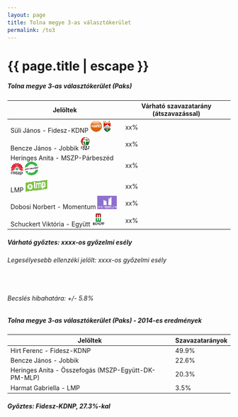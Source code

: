 ```yaml
---
layout: page
title: Tolna megye 3-as választókerület
permalink: /to3
---
```


<h1 class="page-title">{{ page.title | escape }}</h1>

<div class="section">
    <div class="row">
          <div class="col s12">
		  <h5>Tolna megye 3-as választókerület (Paks)</h5>
            <table class="responsive-table">
              <thead>
                <tr>
                    <th>Jelöltek</th>
                    <th>Várható szavazatarány (átszavazással)</th>
                </tr>
              </thead>
              <tbody>
             <tr>
                  <td>Süli János - Fidesz-KDNP <img src="images/fideszkdnp_logo.png"></td>
				  <td id="id_fidesz">xx%</td>
			</tr>
			<tr><td>Bencze János - Jobbik <img src="images/jobbik_logo.png"></td><td id="id_jobbik">xx%</td></tr>
<tr>
                  <td>Heringes Anita - MSZP-Párbeszéd <img src="images/mszpparbeszed_logo.png"></td>
				  <td id="id_baloldal">xx%</td>
			</tr>
			<tr>
                  <td>LMP <img src="images/lmp_logo.png"></td>
				  <td id="id_lmp">xx%</td>
			</tr>
			<tr>
				  <td>Dobosi Norbert - Momentum <img src="images/momentum_logo.png"></td>
				  <td id="id_momentum">xx%</td>
			</tr>
<tr>
<td>Schuckert Viktória -  Együtt <img src="images/egyutt_logo.png"></td>
<td id="id_egyutt">xx%</td>
</tr>                
              </tbody>
            </table>
			<h5>Várható győztes: <span id="gyoztes">xx</span><span id="esely">xx</span><span>-os győzelmi esély</span></h5>
			<h6>Legesélyesebb ellenzéki jelölt: <span id="masodik">xx</span><span id="esely2">xx</span><span>-os győzelmi esély</span></h6>
			<br/>
			<h6>Becslés hibahatára: +/- 5.8%</h6>
          </div>
    </div>
</div>

<div class="section">
    <div class="row">
          <div class="col s12">
		  <h5>Tolna megye 3-as választókerület (Paks) - 2014-es eredmények</h5>
            <table class="responsive-table">
              <thead>
                <tr>
                    <th>Jelöltek</th>
                    <th>Szavazatarányok</th>
                </tr>
              </thead>
              <tbody>
             <tr>
                  <td>Hirt Ferenc - Fidesz-KDNP</td>
				  <td>49.9%</td>
			</tr>
			<tr>
			      <td>Bencze János - Jobbik</td>
				  <td>22.6%</td>
			</tr>
			<tr>
			      <td>Heringes Anita - Összefogás (MSZP-Együtt-DK-PM-MLP)</td>
				  <td>20.3%</td>  
			</tr>
			<tr>
				  <td>Harmat Gabriella - LMP</td>
				  <td>3.5%</td>
			</tr>  	
              </tbody>
            </table>
			<h5>Győztes: Fidesz-KDNP, 27.3%-kal</h5>
          </div>
    </div>
</div>

